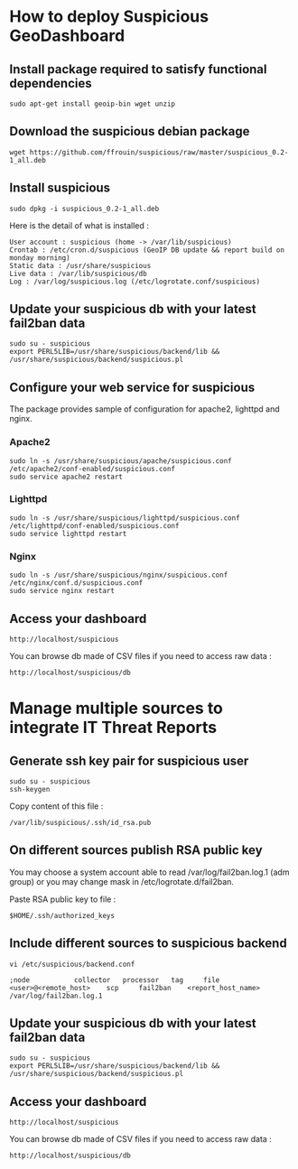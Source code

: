 # How to deploy Suspicious GeoDashboard

## Install package required to satisfy functional dependencies

	sudo apt-get install geoip-bin wget unzip

## Download the suspicious debian package

	wget https://github.com/ffrouin/suspicious/raw/master/suspicious_0.2-1_all.deb

## Install suspicious

	sudo dpkg -i suspicious_0.2-1_all.deb

Here is the detail of what is installed :

	User account : suspicious (home -> /var/lib/suspicious)
	Crontab : /etc/cron.d/suspicious (GeoIP DB update && report build on monday morning)
	Static data : /usr/share/suspicious
	Live data : /var/lib/suspicious/db
	Log : /var/log/suspicious.log (/etc/logrotate.conf/suspicious)

## Update your suspicious db with your latest fail2ban data

	sudo su - suspicious
	export PERL5LIB=/usr/share/suspicious/backend/lib && /usr/share/suspicious/backend/suspicious.pl

## Configure your web service for suspicious

The package provides sample of configuration for apache2, lighttpd and nginx.

### Apache2

	sudo ln -s /usr/share/suspicious/apache/suspicious.conf /etc/apache2/conf-enabled/suspicious.conf
	sudo service apache2 restart

### Lighttpd

	sudo ln -s /usr/share/suspicious/lighttpd/suspicious.conf /etc/lighttpd/conf-enabled/suspicious.conf
	sudo service lighttpd restart

### Nginx

	sudo ln -s /usr/share/suspicious/nginx/suspicious.conf /etc/nginx/conf.d/suspicious.conf
	sudo service nginx restart

## Access your dashboard

	http://localhost/suspicious

You can browse db made of CSV files if you need to access raw data :

	http://localhost/suspicious/db

# Manage multiple sources to integrate IT Threat Reports

## Generate ssh key pair for suspicious user

	sudo su - suspicious
	ssh-keygen

Copy content of this file :

	/var/lib/suspicious/.ssh/id_rsa.pub

## On different sources publish RSA public key

You may choose a system account able to read /var/log/fail2ban.log.1 (adm group) or you may change mask in /etc/logrotate.d/fail2ban.

Paste RSA public key to file :

	$HOME/.ssh/authorized_keys

## Include different sources to suspicious backend

	vi /etc/suspicious/backend.conf

	;node			collector	processor	tag		file
	<user>@<remote_host>	scp		fail2ban	<report_host_name>	/var/log/fail2ban.log.1

## Update your suspicious db with your latest fail2ban data

	sudo su - suspicious
	export PERL5LIB=/usr/share/suspicious/backend/lib && /usr/share/suspicious/backend/suspicious.pl

## Access your dashboard

	http://localhost/suspicious

You can browse db made of CSV files if you need to access raw data :

	http://localhost/suspicious/db
